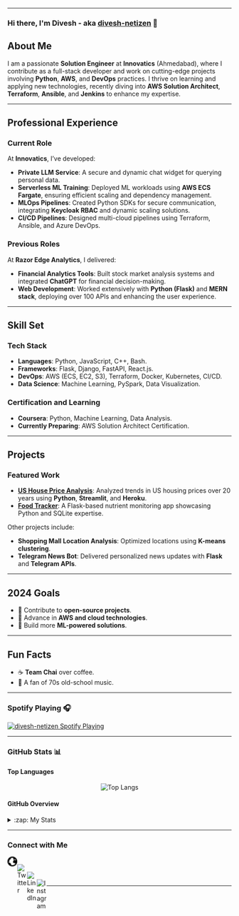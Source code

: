 
---

### Hi there, I'm Divesh - aka [divesh-netizen][website] 👋  

## About Me  
I am a passionate **Solution Engineer** at **Innovatics** (Ahmedabad), where I contribute as a full-stack developer and work on cutting-edge projects involving **Python**, **AWS**, and **DevOps** practices. I thrive on learning and applying new technologies, recently diving into **AWS Solution Architect**, **Terraform**, **Ansible**, and **Jenkins** to enhance my expertise.  

---

## Professional Experience  
### Current Role  
At **Innovatics**, I’ve developed:  
- **Private LLM Service**: A secure and dynamic chat widget for querying personal data.  
- **Serverless ML Training**: Deployed ML workloads using **AWS ECS Fargate**, ensuring efficient scaling and dependency management.  
- **MLOps Pipelines**: Created Python SDKs for secure communication, integrating **Keycloak RBAC** and dynamic scaling solutions.  
- **CI/CD Pipelines**: Designed multi-cloud pipelines using Terraform, Ansible, and Azure DevOps.  

### Previous Roles  
At **Razor Edge Analytics**, I delivered:  
- **Financial Analytics Tools**: Built stock market analysis systems and integrated **ChatGPT** for financial decision-making.  
- **Web Development**: Worked extensively with **Python (Flask)** and **MERN stack**, deploying over 100 APIs and enhancing the user experience.

---

## Skill Set  
### Tech Stack  
- **Languages**: Python, JavaScript, C++, Bash.  
- **Frameworks**: Flask, Django, FastAPI, React.js.  
- **DevOps**: AWS (ECS, EC2, S3), Terraform, Docker, Kubernetes, CI/CD.  
- **Data Science**: Machine Learning, PySpark, Data Visualization.  

### Certification and Learning  
- **Coursera**: Python, Machine Learning, Data Analysis.  
- **Currently Preparing**: AWS Solution Architect Certification.  

---

## Projects  
### Featured Work  
- **[US House Price Analysis][link1]**: Analyzed trends in US housing prices over 20 years using **Python**, **Streamlit**, and **Heroku**.  
- **[Food Tracker][link2]**: A Flask-based nutrient monitoring app showcasing Python and SQLite expertise.  

Other projects include:  
- **Shopping Mall Location Analysis**: Optimized locations using **K-means clustering**.  
- **Telegram News Bot**: Delivered personalized news updates with **Flask** and **Telegram APIs**.  

---

## 2024 Goals  
- 🌱 Contribute to **open-source projects**.  
- 🚀 Advance in **AWS and cloud technologies**.  
- 🧠 Build more **ML-powered solutions**.  

---

## Fun Facts  
- ☕ **Team Chai** over coffee.  
- 🎵 A fan of 70s old-school music.  

---

### Spotify Playing 🎧  
[<img src="https://now-playing-codestackr.vercel.app/api/spotify-playing" alt="divesh-netizen Spotify Playing" width="350" />](https://open.spotify.com/user/swyqyimdc12jajde4vpwd2x1b)  

---

### GitHub Stats 📊  
#### Top Languages  
<p align="center"><img src="https://github-readme-stats.vercel.app/api/top-langs/?username=divesh-netizen&langs_count=10&theme=tokyonight&layout=compact" alt="Top Langs" /></p>  

#### GitHub Overview  
<details>
  <summary>:zap: My Stats</summary>  
  <img align="left" alt="divesh-netizen's GitHub Stats" src="https://github-readme-stats.vercel.app/api?username=divesh-netizen&show_icons=true&theme=synthwave" />  
</details>  

---

### Connect with Me  
[<img align="left" alt="Website" width="22px" src="https://raw.githubusercontent.com/iconic/open-iconic/master/svg/globe.svg" />][website]  
[<img align="left" alt="Twitter" width="22px" src="https://cdn.jsdelivr.net/npm/simple-icons@v3/icons/twitter.svg" />][twitter]  
[<img align="left" alt="LinkedIn" width="22px" src="https://cdn.jsdelivr.net/npm/simple-icons@v3/icons/linkedin.svg" />][linkedin]  
[<img align="left" alt="Instagram" width="22px" src="https://cdn.jsdelivr.net/npm/simple-icons@v3/icons/instagram.svg" />][instagram]  

[website]: https://divesh-netizen.github.io/Divesh-P/  
[twitter]: https://twitter.com/diveshpandey786  
[instagram]: https://www.instagram.com/pandeydiveshkumar/  
[linkedin]: https://www.linkedin.com/in/divesh-kumar-26040a16a/  
[link1]: https://github.com/divesh-netizen/US_HOUSE_PRICE_ANALYSIS  
[link2]: https://github.com/divesh-netizen/food-tracker  

---
